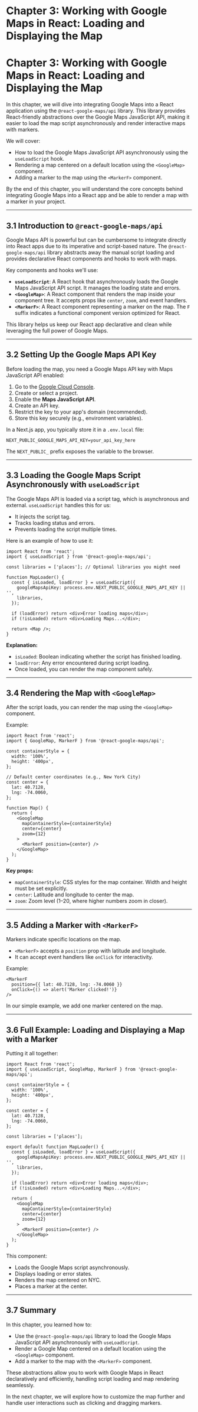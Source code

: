 # Chapter 3: **Working with Google Maps in React: Loading and Displaying the Map**  

# Chapter 3: Working with Google Maps in React: Loading and Displaying the Map

In this chapter, we will dive into integrating Google Maps into a React application using the `@react-google-maps/api` library. This library provides React-friendly abstractions over the Google Maps JavaScript API, making it easier to load the map script asynchronously and render interactive maps with markers.

We will cover:

- How to load the Google Maps JavaScript API asynchronously using the `useLoadScript` hook.
- Rendering a map centered on a default location using the `<GoogleMap>` component.
- Adding a marker to the map using the `<MarkerF>` component.

By the end of this chapter, you will understand the core concepts behind integrating Google Maps into a React app and be able to render a map with a marker in your project.

---

## 3.1 Introduction to `@react-google-maps/api`

Google Maps API is powerful but can be cumbersome to integrate directly into React apps due to its imperative and script-based nature. The `@react-google-maps/api` library abstracts away the manual script loading and provides declarative React components and hooks to work with maps.

Key components and hooks we'll use:

- **`useLoadScript`**: A React hook that asynchronously loads the Google Maps JavaScript API script. It manages the loading state and errors.
- **`<GoogleMap>`**: A React component that renders the map inside your component tree. It accepts props like `center`, `zoom`, and event handlers.
- **`<MarkerF>`**: A React component representing a marker on the map. The `F` suffix indicates a functional component version optimized for React.

This library helps us keep our React app declarative and clean while leveraging the full power of Google Maps.

---

## 3.2 Setting Up the Google Maps API Key

Before loading the map, you need a Google Maps API key with Maps JavaScript API enabled:

1. Go to the [Google Cloud Console](https://console.cloud.google.com/).
2. Create or select a project.
3. Enable the **Maps JavaScript API**.
4. Create an API key.
5. Restrict the key to your app's domain (recommended).
6. Store this key securely (e.g., environment variables).

In a Next.js app, you typically store it in a `.env.local` file:

```env
NEXT_PUBLIC_GOOGLE_MAPS_API_KEY=your_api_key_here
```

The `NEXT_PUBLIC_` prefix exposes the variable to the browser.

---

## 3.3 Loading the Google Maps Script Asynchronously with `useLoadScript`

The Google Maps API is loaded via a script tag, which is asynchronous and external. `useLoadScript` handles this for us:

- It injects the script tag.
- Tracks loading status and errors.
- Prevents loading the script multiple times.

Here is an example of how to use it:

```tsx
import React from 'react';
import { useLoadScript } from '@react-google-maps/api';

const libraries = ['places']; // Optional libraries you might need

function MapLoader() {
  const { isLoaded, loadError } = useLoadScript({
    googleMapsApiKey: process.env.NEXT_PUBLIC_GOOGLE_MAPS_API_KEY || '',
    libraries,
  });

  if (loadError) return <div>Error loading maps</div>;
  if (!isLoaded) return <div>Loading Maps...</div>;

  return <Map />;
}
```

**Explanation:**

- `isLoaded`: Boolean indicating whether the script has finished loading.
- `loadError`: Any error encountered during script loading.
- Once loaded, you can render the map component safely.

---

## 3.4 Rendering the Map with `<GoogleMap>`

After the script loads, you can render the map using the `<GoogleMap>` component.

Example:

```tsx
import React from 'react';
import { GoogleMap, MarkerF } from '@react-google-maps/api';

const containerStyle = {
  width: '100%',
  height: '400px',
};

// Default center coordinates (e.g., New York City)
const center = {
  lat: 40.7128,
  lng: -74.0060,
};

function Map() {
  return (
    <GoogleMap
      mapContainerStyle={containerStyle}
      center={center}
      zoom={12}
    >
      <MarkerF position={center} />
    </GoogleMap>
  );
}
```

**Key props:**

- `mapContainerStyle`: CSS styles for the map container. Width and height must be set explicitly.
- `center`: Latitude and longitude to center the map.
- `zoom`: Zoom level (1–20, where higher numbers zoom in closer).

---

## 3.5 Adding a Marker with `<MarkerF>`

Markers indicate specific locations on the map.

- `<MarkerF>` accepts a `position` prop with latitude and longitude.
- It can accept event handlers like `onClick` for interactivity.

Example:

```tsx
<MarkerF
  position={{ lat: 40.7128, lng: -74.0060 }}
  onClick={() => alert('Marker clicked!')}
/>
```

In our simple example, we add one marker centered on the map.

---

## 3.6 Full Example: Loading and Displaying a Map with a Marker

Putting it all together:

```tsx
import React from 'react';
import { useLoadScript, GoogleMap, MarkerF } from '@react-google-maps/api';

const containerStyle = {
  width: '100%',
  height: '400px',
};

const center = {
  lat: 40.7128,
  lng: -74.0060,
};

const libraries = ['places'];

export default function MapLoader() {
  const { isLoaded, loadError } = useLoadScript({
    googleMapsApiKey: process.env.NEXT_PUBLIC_GOOGLE_MAPS_API_KEY || '',
    libraries,
  });

  if (loadError) return <div>Error loading maps</div>;
  if (!isLoaded) return <div>Loading Maps...</div>;

  return (
    <GoogleMap
      mapContainerStyle={containerStyle}
      center={center}
      zoom={12}
    >
      <MarkerF position={center} />
    </GoogleMap>
  );
}
```

This component:

- Loads the Google Maps script asynchronously.
- Displays loading or error states.
- Renders the map centered on NYC.
- Places a marker at the center.

---

## 3.7 Summary

In this chapter, you learned how to:

- Use the `@react-google-maps/api` library to load the Google Maps JavaScript API asynchronously with `useLoadScript`.
- Render a Google Map centered on a default location using the `<GoogleMap>` component.
- Add a marker to the map with the `<MarkerF>` component.

These abstractions allow you to work with Google Maps in React declaratively and efficiently, handling script loading and map rendering seamlessly.

In the next chapter, we will explore how to customize the map further and handle user interactions such as clicking and dragging markers.